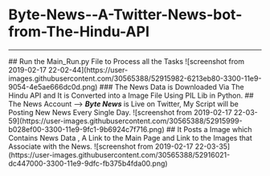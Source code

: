 # Byte-News--A-Twitter-News-bot-from-The-Hindu-API
<hr />
## Run the Main_Run.py File to Process all the Tasks
![screenshot from 2019-02-17 22-02-44](https://user-images.githubusercontent.com/30565388/52915982-6213eb80-3300-11e9-9054-4e5ae666dc0d.png)
### The News Data is Downloaded Via The Hindu API and It is Converted into a Image File Using PIL Lib in Python.
## The News Account --> <b><i>Byte News</b></i> is Live on Twitter, My Script will be Posting New News Every Single Day.
![screenshot from 2019-02-17 22-03-59](https://user-images.githubusercontent.com/30565388/52915999-b028ef00-3300-11e9-9fc1-9b6924c7f716.png)
## It Posts a Image which Contains News Data , A Link to the Main Page and Link to the Images that Associate with the News.
![screenshot from 2019-02-17 22-03-35](https://user-images.githubusercontent.com/30565388/52916021-dc447000-3300-11e9-9dfc-fb375b4fda00.png)

